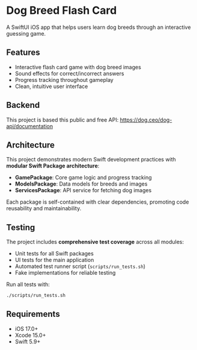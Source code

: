 # Dog Breed Flash Card

A SwiftUI iOS app that helps users learn dog breeds through an interactive guessing game.

## Features

- Interactive flash card game with dog breed images
- Sound effects for correct/incorrect answers
- Progress tracking throughout gameplay
- Clean, intuitive user interface

## Backend
This project is based this public and free API: https://dog.ceo/dog-api/documentation

## Architecture

This project demonstrates modern Swift development practices with **modular Swift Package architecture**:

- **GamePackage**: Core game logic and progress tracking
- **ModelsPackage**: Data models for breeds and images  
- **ServicesPackage**: API service for fetching dog images

Each package is self-contained with clear dependencies, promoting code reusability and maintainability.

## Testing

The project includes **comprehensive test coverage** across all modules:

- Unit tests for all Swift packages
- UI tests for the main application
- Automated test runner script (`scripts/run_tests.sh`)
- Fake implementations for reliable testing

Run all tests with:
```bash
./scripts/run_tests.sh
```

## Requirements

- iOS 17.0+
- Xcode 15.0+
- Swift 5.9+